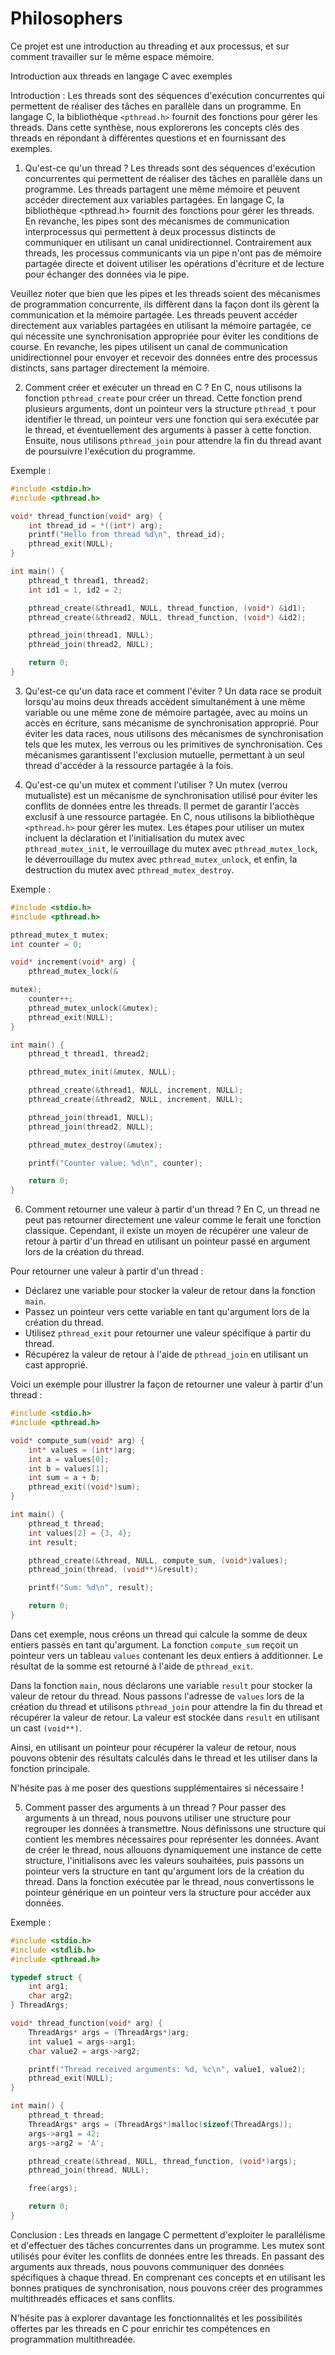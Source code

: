 # Philosophers
Ce projet est une introduction au threading et aux processus, et sur comment travailler sur le même espace mémoire.

Introduction aux threads en langage C avec exemples

Introduction :
Les threads sont des séquences d'exécution concurrentes qui permettent de réaliser des tâches en parallèle dans un programme. En langage C, la bibliothèque `<pthread.h>` fournit des fonctions pour gérer les threads. Dans cette synthèse, nous explorerons les concepts clés des threads en répondant à différentes questions et en fournissant des exemples.

1. Qu'est-ce qu'un thread ?
Les threads sont des séquences d'exécution concurrentes qui permettent de réaliser des tâches en parallèle dans un programme. Les threads partagent une même mémoire et peuvent accéder directement aux variables partagées. En langage C, la bibliothèque <pthread.h> fournit des fonctions pour gérer les threads. En revanche, les pipes sont des mécanismes de communication interprocessus qui permettent à deux processus distincts de communiquer en utilisant un canal unidirectionnel. Contrairement aux threads, les processus communicants via un pipe n'ont pas de mémoire partagée directe et doivent utiliser les opérations d'écriture et de lecture pour échanger des données via le pipe.

Veuillez noter que bien que les pipes et les threads soient des mécanismes de programmation concurrente, ils diffèrent dans la façon dont ils gèrent la communication et la mémoire partagée. Les threads peuvent accéder directement aux variables partagées en utilisant la mémoire partagée, ce qui nécessite une synchronisation appropriée pour éviter les conditions de course. En revanche, les pipes utilisent un canal de communication unidirectionnel pour envoyer et recevoir des données entre des processus distincts, sans partager directement la mémoire.

2. Comment créer et exécuter un thread en C ?
En C, nous utilisons la fonction `pthread_create` pour créer un thread. Cette fonction prend plusieurs arguments, dont un pointeur vers la structure `pthread_t` pour identifier le thread, un pointeur vers une fonction qui sera exécutée par le thread, et éventuellement des arguments à passer à cette fonction. Ensuite, nous utilisons `pthread_join` pour attendre la fin du thread avant de poursuivre l'exécution du programme.

Exemple :
```c
#include <stdio.h>
#include <pthread.h>

void* thread_function(void* arg) {
    int thread_id = *((int*) arg);
    printf("Hello from thread %d\n", thread_id);
    pthread_exit(NULL);
}

int main() {
    pthread_t thread1, thread2;
    int id1 = 1, id2 = 2;

    pthread_create(&thread1, NULL, thread_function, (void*) &id1);
    pthread_create(&thread2, NULL, thread_function, (void*) &id2);

    pthread_join(thread1, NULL);
    pthread_join(thread2, NULL);

    return 0;
}
```

3. Qu'est-ce qu'un data race et comment l'éviter ?
Un data race se produit lorsqu'au moins deux threads accèdent simultanément à une même variable ou une même zone de mémoire partagée, avec au moins un accès en écriture, sans mécanisme de synchronisation approprié. Pour éviter les data races, nous utilisons des mécanismes de synchronisation tels que les mutex, les verrous ou les primitives de synchronisation. Ces mécanismes garantissent l'exclusion mutuelle, permettant à un seul thread d'accéder à la ressource partagée à la fois.

4. Qu'est-ce qu'un mutex et comment l'utiliser ?
Un mutex (verrou mutualiste) est un mécanisme de synchronisation utilisé pour éviter les conflits de données entre les threads. Il permet de garantir l'accès exclusif à une ressource partagée. En C, nous utilisons la bibliothèque `<pthread.h>` pour gérer les mutex. Les étapes pour utiliser un mutex incluent la déclaration et l'initialisation du mutex avec `pthread_mutex_init`, le verrouillage du mutex avec `pthread_mutex_lock`, le déverrouillage du mutex avec `pthread_mutex_unlock`, et enfin, la destruction du mutex avec `pthread_mutex_destroy`.

Exemple :
```c
#include <stdio.h>
#include <pthread.h>

pthread_mutex_t mutex;
int counter = 0;

void* increment(void* arg) {
    pthread_mutex_lock(&

mutex);
    counter++;
    pthread_mutex_unlock(&mutex);
    pthread_exit(NULL);
}

int main() {
    pthread_t thread1, thread2;

    pthread_mutex_init(&mutex, NULL);

    pthread_create(&thread1, NULL, increment, NULL);
    pthread_create(&thread2, NULL, increment, NULL);

    pthread_join(thread1, NULL);
    pthread_join(thread2, NULL);

    pthread_mutex_destroy(&mutex);

    printf("Counter value: %d\n", counter);

    return 0;
}
```

6. Comment retourner une valeur à partir d'un thread ?
En C, un thread ne peut pas retourner directement une valeur comme le ferait une fonction classique. Cependant, il existe un moyen de récupérer une valeur de retour à partir d'un thread en utilisant un pointeur passé en argument lors de la création du thread.

Pour retourner une valeur à partir d'un thread :
- Déclarez une variable pour stocker la valeur de retour dans la fonction `main`.
- Passez un pointeur vers cette variable en tant qu'argument lors de la création du thread.
- Utilisez `pthread_exit` pour retourner une valeur spécifique à partir du thread.
- Récupérez la valeur de retour à l'aide de `pthread_join` en utilisant un cast approprié.

Voici un exemple pour illustrer la façon de retourner une valeur à partir d'un thread :

```c
#include <stdio.h>
#include <pthread.h>

void* compute_sum(void* arg) {
    int* values = (int*)arg;
    int a = values[0];
    int b = values[1];
    int sum = a + b;
    pthread_exit((void*)sum);
}

int main() {
    pthread_t thread;
    int values[2] = {3, 4};
    int result;

    pthread_create(&thread, NULL, compute_sum, (void*)values);
    pthread_join(thread, (void**)&result);

    printf("Sum: %d\n", result);

    return 0;
}
```

Dans cet exemple, nous créons un thread qui calcule la somme de deux entiers passés en tant qu'argument. La fonction `compute_sum` reçoit un pointeur vers un tableau `values` contenant les deux entiers à additionner. Le résultat de la somme est retourné à l'aide de `pthread_exit`.

Dans la fonction `main`, nous déclarons une variable `result` pour stocker la valeur de retour du thread. Nous passons l'adresse de `values` lors de la création du thread et utilisons `pthread_join` pour attendre la fin du thread et récupérer la valeur de retour. La valeur est stockée dans `result` en utilisant un cast `(void**)`.

Ainsi, en utilisant un pointeur pour récupérer la valeur de retour, nous pouvons obtenir des résultats calculés dans le thread et les utiliser dans la fonction principale.

N'hésite pas à me poser des questions supplémentaires si nécessaire !

5. Comment passer des arguments à un thread ?
Pour passer des arguments à un thread, nous pouvons utiliser une structure pour regrouper les données à transmettre. Nous définissons une structure qui contient les membres nécessaires pour représenter les données. Avant de créer le thread, nous allouons dynamiquement une instance de cette structure, l'initialisons avec les valeurs souhaitées, puis passons un pointeur vers la structure en tant qu'argument lors de la création du thread. Dans la fonction exécutée par le thread, nous convertissons le pointeur générique en un pointeur vers la structure pour accéder aux données.

Exemple :
```c
#include <stdio.h>
#include <stdlib.h>
#include <pthread.h>

typedef struct {
    int arg1;
    char arg2;
} ThreadArgs;

void* thread_function(void* arg) {
    ThreadArgs* args = (ThreadArgs*)arg;
    int value1 = args->arg1;
    char value2 = args->arg2;

    printf("Thread received arguments: %d, %c\n", value1, value2);
    pthread_exit(NULL);
}

int main() {
    pthread_t thread;
    ThreadArgs* args = (ThreadArgs*)malloc(sizeof(ThreadArgs));
    args->arg1 = 42;
    args->arg2 = 'A';

    pthread_create(&thread, NULL, thread_function, (void*)args);
    pthread_join(thread, NULL);

    free(args);

    return 0;
}
```

Conclusion :
Les threads en langage C permettent d'exploiter le parallélisme et d'effectuer des tâches concurrentes dans un programme. Les mutex sont utilisés pour éviter les conflits de données entre les threads. En passant des arguments aux threads, nous pouvons communiquer des données spécifiques à chaque thread. En comprenant ces concepts et en utilisant les bonnes pratiques de synchronisation, nous pouvons créer des programmes multithreadés efficaces et sans conflits.

N'hésite pas à explorer davantage les fonctionnalités et les possibilités offertes par les threads en C pour enrichir tes compétences en programmation multithreadée.